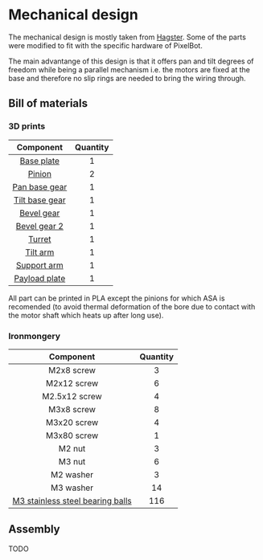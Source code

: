 # Mechanical design

The mechanical design is mostly taken from [Hagster](https://www.thingiverse.com/thing:3292767). Some of the parts were modified to fit with the specific hardware of PixelBot.


The main advantange of this design is that it offers pan and tilt degrees of freedom while being a parallel mechanism i.e. the motors are fixed at the base and therefore no slip rings are needed to bring the wiring through.

## Bill of materials

### 3D prints

| Component       |    Quantity     |
| :-------------: | :-------------: |
| [Base plate](https://github.com/RomainMaure/PixelBot/blob/main/stl/base_plate.stl) |        1        |
| [Pinion](https://github.com/RomainMaure/PixelBot/blob/main/stl/pinion.stl) |        2        |
| [Pan base gear](https://github.com/RomainMaure/PixelBot/blob/main/stl/pan_base_gear.stl) |        1        |
| [Tilt base gear](https://github.com/RomainMaure/PixelBot/blob/main/stl/tilt_base_gear.stl)    |        1        |
| [Bevel gear](https://github.com/RomainMaure/PixelBot/blob/main/stl/bevel_gear.stl)    |        1        |
| [Bevel gear 2](https://github.com/RomainMaure/PixelBot/blob/main/stl/bevel_gear2.stl)    |        1        |
| [Turret](https://github.com/RomainMaure/PixelBot/blob/main/stl/turret.stl)    |        1        |
| [Tilt arm](https://github.com/RomainMaure/PixelBot/blob/main/stl/tilt_arm.stl)    |        1        |
| [Support arm](https://github.com/RomainMaure/PixelBot/blob/main/stl/support_arm.stl)    |        1        |
| [Payload plate](https://github.com/RomainMaure/PixelBot/blob/main/stl/payload_plate.stl)    |        1        |

All part can be printed in PLA except the pinions for which ASA is recomended (to avoid thermal deformation of the bore due to contact with the motor shaft which heats up after long use).

### Ironmongery

| Component       |    Quantity     |
| :-------------: | :-------------: |
| M2x8 screw    |        3        |
| M2x12 screw    |        6        |
| M2.5x12 screw    |        4        |
| M3x8 screw    |        8        |
| M3x20 screw    |        4        |
| M3x80 screw    |        1        |
| M2 nut    |        3        |
| M3 nut    |        6        |
| M2 washer    |        3        |
| M3 washer    |        14        |
| [M3 stainless steel bearing balls](https://www.amazon.fr/gp/product/B07V9VFZ1W/ref=ppx_yo_dt_b_asin_title_o07_s00?ie=UTF8&th=1)    |        116        |

## Assembly

TODO
